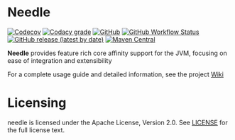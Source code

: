 # Needle

[![Codecov](https://img.shields.io/codecov/c/github/sheinbergon/needle?logo=codecov&style=for-the-badge)](https://codecov.io/gh/sheinbergon/needle)
[![Codacy grade](https://img.shields.io/codacy/grade/9714c34bb5464296afdc7fe4de8f745a?logo=codacy&style=for-the-badge)](https://app.codacy.com/manual/sheinbergon/needle)
[![GitHub](https://img.shields.io/github/license/sheinbergon/needle?color=pink&logo=apache&style=for-the-badge)](https://github.com/sheinbergon/needle/blob/master/LICENSE)
[![GitHub Workflow Status](https://img.shields.io/github/workflow/status/sheinbergon/needle/multi-platform-ci?logo=github&style=for-the-badge)](https://github.com/sheinbergon/needle/actions?query=workflow%3Amulti-platform-ci)
[![GitHub release (latest by date)](https://img.shields.io/github/v/release/sheinbergon/needle?color=%2340E0D0&logo=github&style=for-the-badge)](https://github.com/sheinbergon/needle/releases/latest)
[![Maven Central](https://img.shields.io/maven-central/v/org.sheinbergon/needle-core?color=Crimson&logo=Apache%20Maven&style=for-the-badge)](https://search.maven.org/search?q=g:org.sheinbergon%20a:needle*)

**Needle** provides feature rich core affinity support for the JVM, 
focusing on ease of integration and extensibility  

For a complete usage guide and detailed information, see the project [Wiki](https://github.com/sheinbergon/needle/wiki)

# Licensing
needle is licensed under the Apache License, Version 2.0. See [LICENSE](https://github.com/sheinbergon/needle/blob/master/LICENSE) for the full license text.
